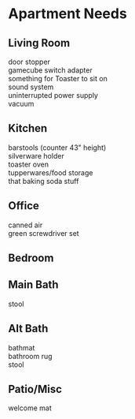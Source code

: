 # Apartment Needs

## Living Room

door stopper  
gamecube switch adapter  
something for Toaster to sit on  
sound system  
uninterrupted power supply  
vacuum

## Kitchen

barstools (counter 43" height)  
silverware holder  
toaster oven  
tupperwares/food storage  
that baking soda stuff  

## Office

canned air  
green screwdriver set  

## Bedroom

## Main Bath

stool  

## Alt Bath

bathmat  
bathroom rug  
stool  

## Patio/Misc

welcome mat  
